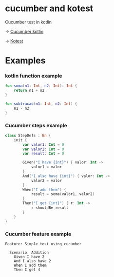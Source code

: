 # cucumber and kotest

Cucumber test in kotlin

-> [Cucumber kotlin](https://cucumber.io/docs/installation/kotlin/)

-> [Kotest](https://kotest.io/)

# Examples

### kotlin function example
```kotlin
fun soma(n1: Int, n2: Int): Int {
    return n1 + n2
}

fun subtracao(n1: Int, n2: Int) {
    n1 - n2
}
```
### Cucumber steps example

```kotlin
class StepDefs : En {
    init {
        var valor1: Int = 0
        var valor2: Int = 0
        var result: Int = 0

        Given("I have {int}") { valor: Int ->
            valor1 = valor
        }
        And("I also have {int}") { valor: Int ->
            valor2 = valor
        }
        When("I add them") {
            result = soma(valor1, valor2)
        }
        Then("I get {int}") { r: Int ->
            r shouldBe result
        }
    }
}
```

### Cucumber feature example

```gherkin
Feature: Simple test using cucumber

  Scenario: Addition
    Given I have 2
    And I also have 2
    When I add them
    Then I get 4
```
